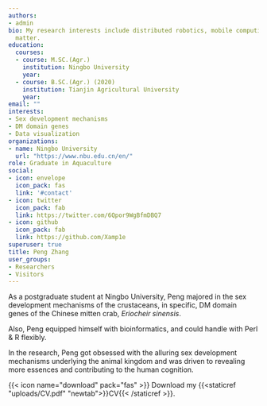 ```yaml
---
authors:
- admin
bio: My research interests include distributed robotics, mobile computing and programmable
  matter.
education:
  courses:
  - course: M.SC.(Agr.)
    institution: Ningbo University
    year: 
  - course: B.SC.(Agr.) (2020)
    institution: Tianjin Agricultural University 
    year: 
email: ""
interests:
- Sex development mechanisms 
- DM domain genes
- Data visualization
organizations:
- name: Ningbo University
  url: "https://www.nbu.edu.cn/en/"
role: Graduate in Aquaculture
social:
- icon: envelope
  icon_pack: fas
  link: '#contact'
- icon: twitter
  icon_pack: fab
  link: https://twitter.com/6Qpor9WgBfmDBQ7
- icon: github
  icon_pack: fab
  link: https://github.com/Xamp1e
superuser: true
title: Peng Zhang
user_groups:
- Researchers
- Visitors
---
```


As a postgraduate student at Ningbo University, Peng majored in the sex development mechanisms of the crustaceans, in specific, DM domain genes of the Chinese mitten crab, *Eriocheir sinensis*.

Also, Peng equipped himself with bioinformatics, and could handle with Perl & R flexibly.

In the research, Peng got obsessed with the alluring sex development mechanisms underlying the animal kingdom and was driven to revealing more essences and contributing to the human cognition.

{{< icon name="download" pack="fas" >}} Download my {{<staticref "uploads/CV.pdf" "newtab">}}CV{{< /staticref >}}.
